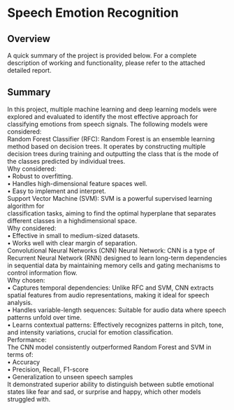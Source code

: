 # Speech Emotion Recognition

## Overview
A quick summary of the project is provided below. For a complete description of working and functionality, please refer to the attached detailed report.

## Summary
In this project, multiple machine learning and deep learning models were explored and evaluated 
to identify the most effective approach for classifying emotions from speech signals. The following 
models were considered:  
Random Forest Classifier (RFC): Random Forest is an ensemble learning method based on 
decision trees. It operates by constructing multiple decision trees during training and outputting 
the class that is the mode of the classes predicted by individual trees.  
Why considered:  
• Robust to overfitting.  
• Handles high-dimensional feature spaces well.  
• Easy to implement and interpret.  
Support Vector Machine (SVM): SVM is a powerful supervised learning algorithm for  
classification tasks, aiming to find the optimal hyperplane that separates different classes in a 
highdimensional space.  
Why considered:  
• Effective in small to medium-sized datasets.  
• Works well with clear margin of separation.  
Convolutional Neural Networks (CNN) Neural Network: CNN is a type of Recurrent Neural Network (RNN) 
designed to learn long-term dependencies in sequential data by maintaining memory cells and gating 
mechanisms to control information flow.  
Why chosen:  
• Captures temporal dependencies: Unlike RFC and SVM, CNN extracts spatial features from audio 
representations, making it ideal for speech analysis.  
• Handles variable-length sequences: Suitable for audio data where speech patterns unfold 
over time.  
• Learns contextual patterns: Effectively recognizes patterns in pitch, tone, and intensity 
variations, crucial for emotion classification.  
Performance:  
The CNN model consistently outperformed Random Forest and SVM in terms of:  
• Accuracy  
• Precision, Recall, F1-score  
• Generalization to unseen speech samples  
It demonstrated superior ability to distinguish between subtle emotional states like fear and sad, 
or surprise and happy, which other models struggled with.
